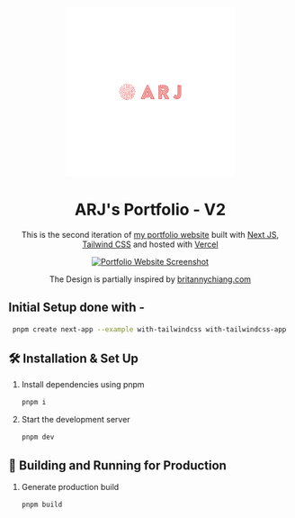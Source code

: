 <div align="center">
  <img alt="Logo" src="./public/logo.png" width="300" height="300" />
</div>
<h1 align="center">
  ARJ's Portfolio - V2
</h1>
<p align="center">
  This is the second iteration of <a href="www.atharvaj.online" target="_blank">my portfolio website</a> built with <a href="https://nextjs.org/" target="_blank">Next JS</a>, <a href="https://tailwindcss.com/">Tailwind CSS</a> and hosted with <a href="https://vercel.com/" target="_blank">Vercel</a>
</p>
</div>
<p align="center">
  <a href="https://atharvaj.online" target="_blank">
    <img src="https://ik.imagekit.io/36athv2v82c8/Screenshot%202023-12-01%20085223_ey0UtqZ3M.png?updatedAt=1701400994262" alt="Portfolio Website Screenshot" />
  </a>
</p>
<p align="center">
  The Design is partially inspired by <a href="https://brittanychiang.com/" target="_blank">britannychiang.com</a>
</p>

## Initial Setup done with -

```sh
 pnpm create next-app --example with-tailwindcss with-tailwindcss-app
```

## 🛠 Installation & Set Up

1. Install dependencies using pnpm

   ```sh
   pnpm i
   ```

2. Start the development server

   ```sh
   pnpm dev
   ```

## 🚀 Building and Running for Production

1. Generate production build

   ```sh
   pnpm build
   ```
